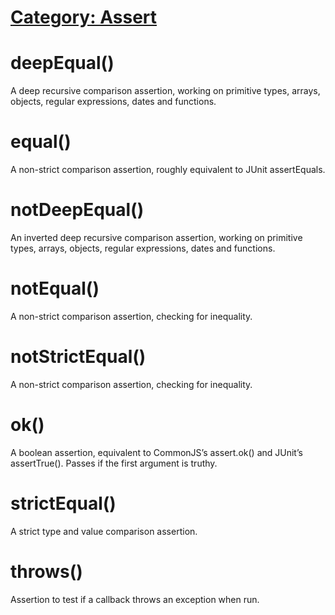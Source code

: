 # [Category: Assert](http://api.qunitjs.com/category/assert/)

# deepEqual()

A deep recursive comparison assertion, working on primitive types, arrays, objects, regular expressions, dates and functions.

# equal()

A non-strict comparison assertion, roughly equivalent to JUnit assertEquals.

# notDeepEqual()

An inverted deep recursive comparison assertion, working on primitive types, arrays, objects, regular expressions, dates and functions.

# notEqual()

A non-strict comparison assertion, checking for inequality.

# notStrictEqual()

A non-strict comparison assertion, checking for inequality.

# ok()

A boolean assertion, equivalent to CommonJS’s assert.ok() and JUnit’s assertTrue(). Passes if the first argument is truthy.

# strictEqual()

A strict type and value comparison assertion.

# throws()

Assertion to test if a callback throws an exception when run.